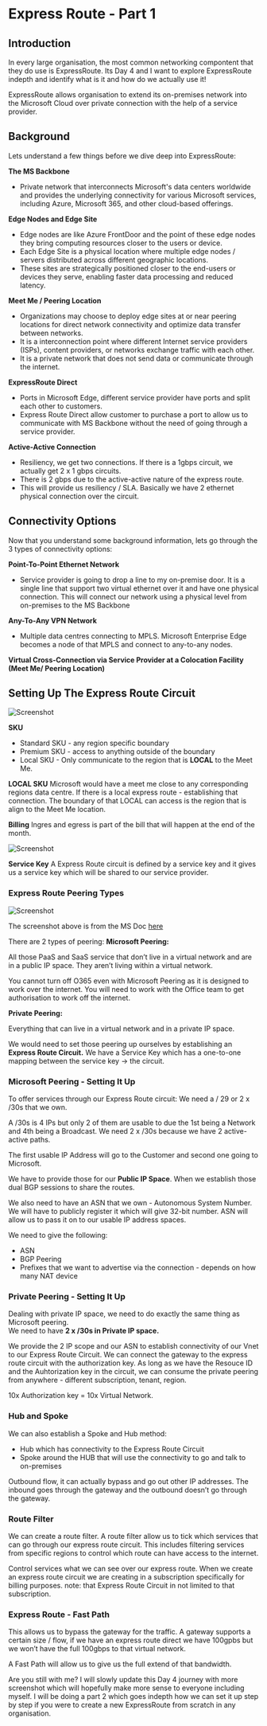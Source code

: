 # Express Route - Part 1

## Introduction

In every large organisation, the most common networking compontent that they do use is ExpressRoute. Its Day 4 and I want to explore ExpressRoute indepth and identify what is it and how do we actually use it! 

ExpressRoute allows organisation to extend its on-premises network into the Microsoft Cloud over private connection with the help of a service provider. 

## Background

Lets understand a few things before we dive deep into ExpressRoute:

**The MS Backbone**
- Private network that interconnects Microsoft's data centers worldwide and provides the underlying connectivity for various Microsoft services, including Azure, Microsoft 365, and other cloud-based offerings.

**Edge Nodes and Edge Site**
- Edge nodes are like Azure FrontDoor and the point of these edge nodes they bring computing resources closer to the users or device. 
- Each Edge Site is a physical location where multiple edge nodes / servers distributed across different geographic locations.  
- These sites are strategically positioned closer to the end-users or devices they serve, enabling faster data processing and reduced latency. 
  
**Meet Me / Peering Location**
- Organizations may choose to deploy edge sites at or near peering locations for direct network connectivity and optimize data transfer between networks.
- It is a interconnection point where different Internet service providers (ISPs), content providers, or networks exchange traffic with each other.
- It is a private network that does not send data or communicate through the internet.

**ExpressRoute Direct**
- Ports in Microsoft Edge, different service provider have ports and split each other to customers.
- Express Route Direct allow customer to purchase a port to allow us to communicate with MS Backbone without the need of going through a service provider.

**Active-Active Connection**
- Resiliency, we get two connections. If there is a 1gbps circuit, we actually get 2 x 1 gbps circuits.
- There is 2 gbps due to the active-active nature of the express route.
- This will provide us resiliency / SLA. Basically we have 2 ethernet physical connection over the circuit. 

## Connectivity Options

Now that you understand some background information, lets go through the 3 types of connectivity options:

**Point-To-Point Ethernet Network**
- Service provider is going to drop a line to my on-premise door. It is a single line that support two virtual ethernet over it and have one physical connection. This will connect our network using a physical level from on-premises to the MS Backbone

**Any-To-Any VPN Network**
- Multiple data centres connecting to MPLS. Microsoft Enterprise Edge becomes a node of that MPLS and connect to any-to-any nodes. 

**Virtual Cross-Connection via Service Provider at a Colocation Facility (Meet Me/ Peering Location)**

## Setting Up The Express Route Circuit

![Screenshot](https://learn.microsoft.com/en-us/azure/expressroute/media/expressroute-howto-circuit-portal-resource-manager/expressroute-create-configuration.png)

**SKU**
- Standard SKU - any region specific boundary
- Premium SKU - access to anything outside of the boundary
- Local SKU - Only communicate to the region that is **LOCAL** to the Meet Me. 

**LOCAL SKU**
Microsoft would have a meet me close to any corresponding regions data centre. If there is a local express route - establishing that connection. The boundary of that LOCAL can access is the region that is align to the Meet Me location.

**Billing**
Ingres and egress is part of the bill that will happen at the end of the month. 

![Screenshot](https://learn.microsoft.com/en-us/azure/expressroute/media/expressroute-howto-circuit-portal-resource-manager/expressroute-circuit-overview.png)

**Service Key**
A Express Route circuit is defined by a service key and it gives us a service key which will be shared to our service provider. 

### Express Route Peering Types

![Screenshot](https://learn.microsoft.com/en-us/azure/expressroute/media/expressroute-introduction/expressroute-connection-overview.png)

The screenshot above is from the MS Doc [here](https://learn.microsoft.com/en-us/azure/expressroute/expressroute-introduction)

There are 2 types of peering:
**Microsoft Peering:**

All those PaaS and SaaS service that don’t live in a virtual network and are in a public IP space. They aren’t living within a virtual network.  

You cannot turn off O365 even with Microsoft Peering as it is designed to work over the internet. You will need to work with the Office team to get authorisation to work off the internet.  
  
**Private Peering:**

Everything that can live in a virtual network and in a private IP space. 

We would need to set those peering up ourselves by establishing an **Express Route Circuit.** We have a Service Key which has a one-to-one mapping between the service key → the circuit.

### Microsoft Peering - Setting It Up
To offer services through our Express Route circuit: We need a / 29 or 2 x /30s that we own.  
  
A /30s is 4 IPs but only 2 of them are usable to due the 1st being a Network and 4th being a Broadcast. We need 2 x /30s because we have 2 active-active paths.  
  
The first usable IP Address will go to the Customer and second one going to Microsoft.   

We have to provide those for our **Public IP Space**. When we establish those dual BGP sessions to share the routes. 
  
We also need to have an ASN that we own - Autonomous System Number. We will have to publicly register it which will give 32-bit number. ASN will allow us to pass it on to our usable IP address spaces.  
  
We need to give the following:
- ASN
- BGP Peering
- Prefixes that we want to advertise via the connection - depends on how many NAT device

### Private Peering - Setting It Up

Dealing with private IP space, we need to do exactly the same thing as Microsoft peering.  
We need to have **2 x /30s in Private IP space.**  
  
We provide the 2 IP scope and our ASN to establish connectivity of our Vnet to our Express Route Circuit. We can connect the gateway to the express route circuit with the authorization key. As long as we have the Resouce ID and the Auhtorization key in the circuit, we can consume the private peering from anywhere - different subscription, tenant, region.   
  
10x Authorization key = 10x Virtual Network.  

### Hub and Spoke

We can also establish a Spoke and Hub method:  
- Hub which has connectivity to the Express Route Circuit  
- Spoke around the HUB that will use the connectivity to go and talk to on-premises  

Outbound flow, it can actually bypass and go out other IP addresses. The inbound goes through the gateway and the outbound doesn’t go through the gateway. 

### Route Filter 

We can create a route filter. A route filter allow us to tick which services that can go through our express route circuit. This includes filtering services from specific regions to control which route can have access to the internet.

Control services what we can see over our express route. When we create an express route circuit we are creating in a subscription specifically for billing purposes. note: that Express Route Circuit in not limited to that subscription. 

### Express Route - Fast Path

This allows us to bypass the gateway for the traffic. A gateway supports a certain size / flow, if we have an express route direct we have 100gpbs but we won’t have the full 100gbps to that virtual network.

A Fast Path will allow us to give us the full extend of that bandwidth. 


Are you still with me? I will slowly update this Day 4 journey with more screenshot which will hopefully make more sense to everyone including myself. I will be doing a part 2 which goes indepth how we can set it up step by step if you were to create a new ExpressRoute from scratch in any organisation.